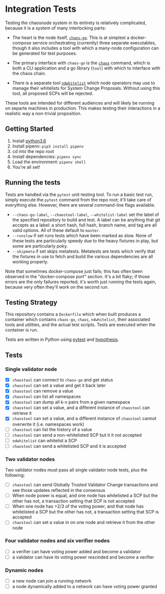 # Integration Tests

Testing the chaosnode system in its entirety is relatively complicated, because it is a system of many interlocking parts:

- The heart is the node itself, [`chaos-go`](https://us-east-1.console.aws.amazon.com/codecommit/home?region=us-east-1#/repository/chaos-go/browse/HEAD/--/). This is at simplest a docker-compose service orchestrating (currently) three separate executables, though it also includes a tool with which a many-node configuration can be generated for test purposes.

- The primary interface with `chaos-go` is the [`chaos`](https://us-east-1.console.aws.amazon.com/codecommit/home?region=us-east-1#/repository/chaostool/browse/HEAD/--/) command, which is both a CLI application and a go library (`tool`) with which to interface with the chaos chain.

- There is a separate tool [`ndwhitelist`](https://us-east-1.console.aws.amazon.com/codecommit/home?region=us-east-1#/repository/whitelist/browse/HEAD/--/) which node operators may use to manage their whitelists for System Change Proposals. Without using this tool, all proposed SCPs will be rejected.

These tools are intended for different audiences and will likely be running on separte machines in production. This makes testing their interactions in a realistic way a non-trivial proposition.

## Getting Started

1. Install [python3.6](https://www.python.org/downloads/)
2. Install pipenv: `pip3 install pipenv`
3. cd into the repo root
4. Install dependencies: `pipenv sync`
5. Load the environment: `pipenv shell`
6. You're all set!

## Running the tests

Tests are handled via the `pytest` unit-testing tool. To run a basic test run, simply execute the `pytest` command from the repo root; it'll take care of everything else. However, there are several command-line flags available.

- `--chaos-go-label`, `--chaostool-label`, `--whitelist-label` set the label of the specified repository to build and test. A label can be anything that git accepts as a label: a short hash, full hash, branch name, and tag are all valid options. All of these default to `master`.
- `--runslow` if set runs tests which have been marked as slow. None of these tests are particularly speedy due to the heavy fixtures in play, but some are particularly poky.
- `--skipmeta` if set skips metatests. Metatests are tests which verify that the fixtures in use to fetch and build the various dependencies are all working properly.

Note that sometimes docker-compose just fails; this has often been observed in the "docker-compose port" section. It's a bit flaky; if those errors are the only failures reported, it's worth just running the tests again, because very often they'll work on the second run.

## Testing Strategy

This repository contains a `Dockerfile` which when built produces a container which contains `chaos-go`, `chaos`, `ndwhitelist`, their associated tools and utilities, and the actual test scripts. Tests are executed when the container is run.

Tests are written in Python using [pytest](https://docs.pytest.org/en/latest/) and [hypothesis](https://hypothesis.readthedocs.io/en/latest/).

## Tests

### Single validator node

- [X] `chaostool` can connect to `chaos-go` and get status
- [X] `chaostool` can set a value and get it back later
- [X] `chaostool` can remove a value
- [X] `chaostool` can list all namespaces
- [X] `chaostool` can dump all k-v pairs from a given namespace
- [X] `chaostool` can set a value, and a different instance of `chaostool` can retrieve it
- [X] `chaostool` can set a value, and a different instance of `chaostool` cannot overwrite it (i.e. namespaces work)
- [ ] `chaostool` can list the history of a value
- [ ] `chaostool` can send a non-whitelisted SCP but it it not accepted
- [ ] `ndwhitelist` can whitelist a SCP
- [ ] `chaostool` can send a whitelisted SCP and it is accepted

### Two validator nodes

Two validator nodes must pass all single validator node tests, plus the following:

- [ ] `chaostool` can send Globally Trusted Validator Change transactions and see those updates reflected in the consensus
- [ ] When node power is equal, and one node has whitelisted a SCP but the other has not, a transaction setting that SCP is not accepted
- [ ] When one node has >2/3 of the voting power, and that node has whitelisted a SCP but the other has not, a transaction setting that SCP is accepted
- [ ] `chaostool` can set a value in on one node and retrieve it from the other node

### Four validator nodes and six verifier nodes

- [ ] a verifier can have voting power added and become a validator
- [ ] a validator can have its voting power rescinded and become a verifier

### Dynamic nodes

- [ ] a new node can join a running network
- [ ] a node dynamically added to a network can have voting power granted
